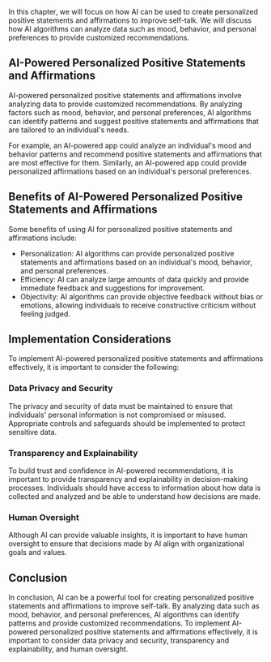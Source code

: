 
In this chapter, we will focus on how AI can be used to create personalized positive statements and affirmations to improve self-talk. We will discuss how AI algorithms can analyze data such as mood, behavior, and personal preferences to provide customized recommendations.

AI-Powered Personalized Positive Statements and Affirmations
------------------------------------------------------------

AI-powered personalized positive statements and affirmations involve analyzing data to provide customized recommendations. By analyzing factors such as mood, behavior, and personal preferences, AI algorithms can identify patterns and suggest positive statements and affirmations that are tailored to an individual's needs.

For example, an AI-powered app could analyze an individual's mood and behavior patterns and recommend positive statements and affirmations that are most effective for them. Similarly, an AI-powered app could provide personalized affirmations based on an individual's personal preferences.

Benefits of AI-Powered Personalized Positive Statements and Affirmations
------------------------------------------------------------------------

Some benefits of using AI for personalized positive statements and affirmations include:

* Personalization: AI algorithms can provide personalized positive statements and affirmations based on an individual's mood, behavior, and personal preferences.
* Efficiency: AI can analyze large amounts of data quickly and provide immediate feedback and suggestions for improvement.
* Objectivity: AI algorithms can provide objective feedback without bias or emotions, allowing individuals to receive constructive criticism without feeling judged.

Implementation Considerations
-----------------------------

To implement AI-powered personalized positive statements and affirmations effectively, it is important to consider the following:

### Data Privacy and Security

The privacy and security of data must be maintained to ensure that individuals' personal information is not compromised or misused. Appropriate controls and safeguards should be implemented to protect sensitive data.

### Transparency and Explainability

To build trust and confidence in AI-powered recommendations, it is important to provide transparency and explainability in decision-making processes. Individuals should have access to information about how data is collected and analyzed and be able to understand how decisions are made.

### Human Oversight

Although AI can provide valuable insights, it is important to have human oversight to ensure that decisions made by AI align with organizational goals and values.

Conclusion
----------

In conclusion, AI can be a powerful tool for creating personalized positive statements and affirmations to improve self-talk. By analyzing data such as mood, behavior, and personal preferences, AI algorithms can identify patterns and provide customized recommendations. To implement AI-powered personalized positive statements and affirmations effectively, it is important to consider data privacy and security, transparency and explainability, and human oversight.
